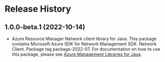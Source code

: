 # Release History

## 1.0.0-beta.1 (2022-10-14)

- Azure Resource Manager Network client library for Java. This package contains Microsoft Azure SDK for Network Management SDK. Network Client. Package tag package-2022-07. For documentation on how to use this package, please see [Azure Management Libraries for Java](https://aka.ms/azsdk/java/mgmt).
